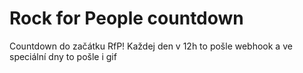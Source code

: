 # Rock for People countdown

 Countdown do začátku RfP! Každej den v 12h to pošle webhook a ve speciální dny to pošle i gif
